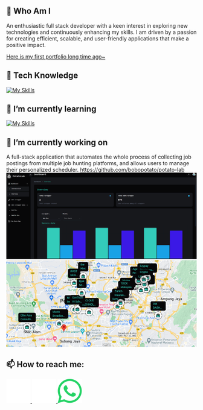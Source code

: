 ## 🤖 Who Am I

An enthusiastic full stack developer with a keen interest in exploring new technologies and continuously enhancing my skills. I am driven by a passion for creating efficient, scalable, and user-friendly applications that make a positive impact.

<a href="https://bobopotato.github.io/cshong/" target="_blank">Here is my first portfolio long time ago~</a>

## 📜 Tech Knowledge

[![My Skills](https://skillicons.dev/icons?i=ts,js,nodejs,vuejs,gcp,aws,react,next,firebase,postgres,html,css,tailwind,git&perline=7)](https://skillicons.dev)

## 🌱 I’m currently learning

[![My Skills](https://skillicons.dev/icons?i=nextjs,aws,postgres&perline=5)](https://skillicons.dev)

## 🔭 I’m currently working on

A full-stack application that automates the whole process of collecting job postings from multiple job hunting platforms, and allows users to manage their personalized scheduler. https://github.com/bobopotato/potato-lab
![alt text](image-1.png)
![alt text](image.png)

## 📫 How to reach me:

<a href="https://www.github.com/bobopotato" target="_blank">
  <img src="https://raw.githubusercontent.com/CLorant/readme-social-icons/main/large/light/github.svg" />
</a>
<a href="https://www.linkedin.com/in/chong-soon-hong-2b54171b9/" target="_blank">
  <img src="https://raw.githubusercontent.com/CLorant/readme-social-icons/main/large/light/linkedin.svg" />
</a>
<a href="https://wa.link/y73u5j" target="_blank">
  <img src="https://raw.githubusercontent.com/CLorant/readme-social-icons/main/large/light/whatsapp.svg" />
</a>

<!--
**bobopotato/bobopotato** is a ✨ _special_ ✨ repository because its `README.md` (this file) appears on your GitHub profile.

Here are some ideas to get you started:

- 🔭 I’m currently working on ...
- 🌱 I’m currently learning ...
- 👯 I’m looking to collaborate on ...
- 🤔 I’m looking for help with ...
- 💬 Ask me about ...
- 📫 How to reach me: ...
- 😄 Pronouns: ...
- ⚡ Fun fact: ...
  -->
